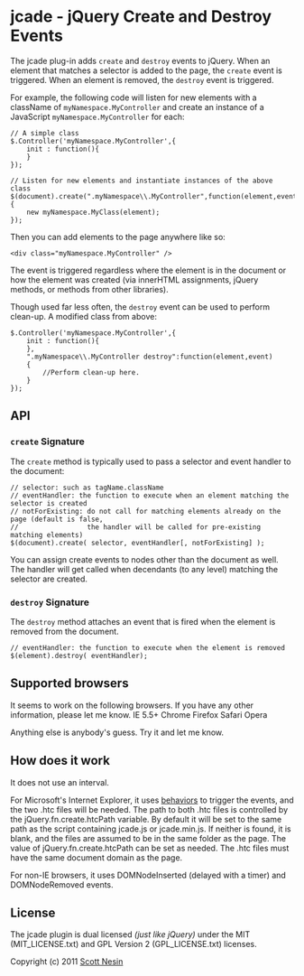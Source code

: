 # jcade - jQuery Create and Destroy Events

The jcade plug-in adds `create` and `destroy` events to jQuery. When an element that matches a selector is added to the page, the `create` event is triggered. When an element is removed, the `destroy` event is triggered.

For example, the following code will listen for new elements with a className of `myNamespace.MyController` and create an instance of a JavaScript `myNamespace.MyController` for each:

    // A simple class
    $.Controller('myNamespace.MyController',{
        init : function(){
        }
    });
    
    // Listen for new elements and instantiate instances of the above class
    $(document).create(".myNamespace\\.MyController",function(element,event){
        new myNamespace.MyClass(element);
    });

Then you can add elements to the page anywhere like so:

    <div class="myNamespace.MyController" />
  
The event is triggered regardless where the element is in the document or how the element was created (via innerHTML assignments, jQuery methods, or methods from other libraries).

Though used far less often, the `destroy` event can be used to perform clean-up. A modified class from above:

    $.Controller('myNamespace.MyController',{
        init : function(){
        },
        ".myNamespace\\.MyController destroy":function(element,event)
        {
            //Perform clean-up here.
        }
    });

## API

### `create` Signature

The `create` method is typically used to pass a selector and event handler to the document:

    // selector: such as tagName.className
    // eventHandler: the function to execute when an element matching the selector is created
    // notForExisting: do not call for matching elements already on the page (default is false, 
    //                 the handler will be called for pre-existing matching elements)
    $(document).create( selector, eventHandler[, notForExisting] );

You can assign create events to nodes other than the document as well. The handler will get called when decendants (to any level) matching the selector are created.

### `destroy` Signature

The `destroy` method attaches an event that is fired when the element is removed from the document.

    // eventHandler: the function to execute when the element is removed
    $(element).destroy( eventHandler);

## Supported browsers

It seems to work on the following browsers. If you have any other information, please let me know.
IE 5.5+
Chrome
Firefox
Safari
Opera

Anything else is anybody's guess. Try it and let me know.

## How does it work

It does not use an interval.

For Microsoft's Internet Explorer, it uses [behaviors](http://msdn.microsoft.com/en-us/library/ms531018\(v=VS.85\).aspx) to trigger the events, and the two .htc files will be needed. The path to both .htc files is controlled by the jQuery.fn.create.htcPath variable. By default it will be set to the same path as the script containing jcade.js or jcade.min.js. If neither is found, it is blank, and the files are assumed to be in the same folder as the page. The value of jQuery.fn.create.htcPath can be set as needed. The .htc files must have the same document domain as the page.

For non-IE browsers, it uses DOMNodeInserted (delayed with a timer) and DOMNodeRemoved events.

## License

The jcade plugin is dual licensed *(just like jQuery)* under the MIT (MIT\_LICENSE.txt) and GPL Version 2 (GPL\_LICENSE.txt) licenses.

Copyright (c) 2011 [Scott Nesin](http://scottnesin.com/)
